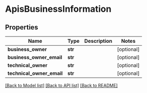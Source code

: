 # ApisBusinessInformation

## Properties
Name | Type | Description | Notes
------------ | ------------- | ------------- | -------------
**business_owner** | **str** |  | [optional] 
**business_owner_email** | **str** |  | [optional] 
**technical_owner** | **str** |  | [optional] 
**technical_owner_email** | **str** |  | [optional] 

[[Back to Model list]](../README.md#documentation-for-models) [[Back to API list]](../README.md#documentation-for-api-endpoints) [[Back to README]](../README.md)



